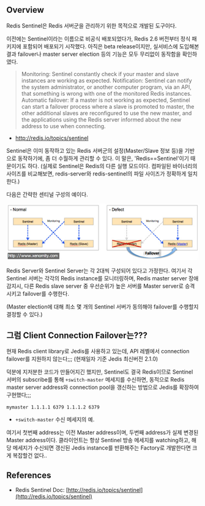 
## Overview
Redis Sentinel은 Redis 서버군을 관리하기 위한 목적으로 개발된 도구이다.

이전에는 Sentinel이라는 이름으로 비공식 배포되었다가, Redis 2.6 버전부터 정식 패키지에 포함되어 배포되기 시작했다. 아직은 beta release이지만, 실서비스에 도입해본 결과 failover나 master server election 등의 기능은 모두 무리없이 동작함을 확인하였다.

> Monitoring: Sentinel constantly check if your master and slave instances are working as expected.
> Notification: Sentinel can notify the system administrator, or another computer program, via an API, that something is wrong with one of the monitored Redis instances.
> Automatic failover: If a master is not working as expected, Sentinel can start a failover process where a slave is promoted to master, the other additional slaves are reconfigured to use the new master, and the applications using the Redis server informed about the new address to use when connecting.
- http://redis.io/topics/sentinel

Sentinel은 이미 동작하고 있는 Redis 서버군의 설정(Master/Slave 정보 등)을 기반으로 동작하기에, 좀 더 수월하게 관리할 수 있다. 이 말은, 'Redis==Sentinel'이기 때문이기도 하다. (실제로 Sentinel은 Redis의 다른 실행 모드이다. 컴파일된 바이너리의 사이즈를 비교해보면, redis-server와 redis-sentinel의 파일 사이즈가 정확하게 일치한다.)

다음은 간략한 센티널 구성의 예이다.

![Redis Sentinel](../assets/image/redis_sentinel.jpg)

Redis Server와 Sentinel Server는 각 2대씩 구성되어 있다고 가정한다. 여기서 각 Sentinel 서버는 각각의 Redis instance를 모니터링하며, Redis master server 장애 감지시, 다른 Redis slave server 중 우선순위가 높은 서버를 Master server로 승격시키고 failover를 수행한다.

(Master election에 대해 최소 몇 개의 Sentinel 서버가 동의해야 failover를 수행할지 결정할 수 있다.)


## 그럼 Client Connection Failover는???
현재 Redis client library로 Jedis를 사용하고 있는데, API 레벨에서 connection failover를 지원하지 않는다;;; (현재일자 기준 Jedis 최신버전 2.1.0)

덕분에 지저분한 코드가 만들어지긴 했지만, Sentinel도 결국 Redis이므로 Sentinel 서버의 subscribe를 통해 `+switch-master` 메세지를 수신하면, 동적으로 Redis master server address와 connection pool을 갱신하는 방법으로 Jedis를 확장하여 구현했다;;;

```
mymaster 1.1.1.1 6379 1.1.1.2 6379
```

- `+switch-master` 수신 메세지의 예.

여기서 첫번째 address는 이전 Master address이며, 두번째 address가 실제 변경된 Master address이다. 클라이언트는 항상 Sentinel 방송 메세지를 watching하고, 해당 메세지가 수신되면 갱신된 Jedis instance를 반환해주는 Factory로 개발한다면 크게 복잡할건 없다..


## References
- Redis Sentinel Doc: [http://redis.io/topics/sentinel](http://redis.io/topics/sentinel)